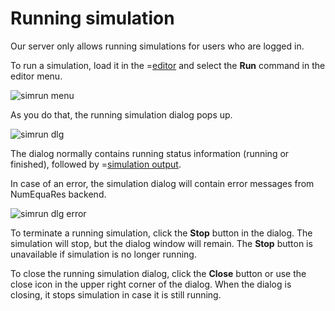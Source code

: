 # Running simulation

Our server only allows running simulations for users who are logged in.

To run a simulation, load it in the =[editor](/editor) and select the **Run** command in the editor menu.

![simrun menu](/meta/doc/page/simrun-start-1.png "Menu command to run simulation")

As you do that, the running simulation dialog pops up.

![simrun dlg](/meta/doc/page/simrun-start-2.png "Running simulation dialog")

The dialog normally contains running status information (running or finished), followed by =[simulation output](/doc#page/simrun-output).

In case of an error, the simulation dialog will contain error messages from NumEquaRes backend.

![simrun dlg error](/meta/doc/page/simrun-start-3.png "Running simulation error")

To terminate a running simulation, click the **Stop** button in the dialog. The simulation will stop, but the dialog window will remain.
The **Stop** button is unavailable if simulation is no longer running.

To close the running simulation dialog, click the **Close** button or use the close icon in the upper right corner of the dialog. When the dialog
is closing, it stops simulation in case it is still running.
